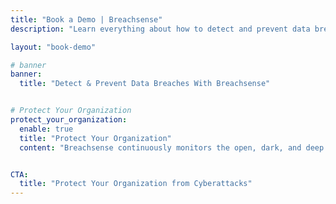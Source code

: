 ```yaml
---
title: "Book a Demo | Breachsense"
description: "Learn everything about how to detect and prevent data breaches with Breachsense. Discover how to prevent data breaches. Book a demo call now!"

layout: "book-demo"

# banner
banner:
  title: "Detect & Prevent Data Breaches With Breachsense"


# Protect Your Organization
protect_your_organization:
  enable: true
  title: "Protect Your Organization"
  content: "Breachsense continuously monitors the open, dark, and deep web to uncover data leaks related to your organization. Know whenever a data breach occurs within your organization and react timely to prevent potential cyberattacks."


CTA:
  title: "Protect Your Organization from Cyberattacks"
---
```

